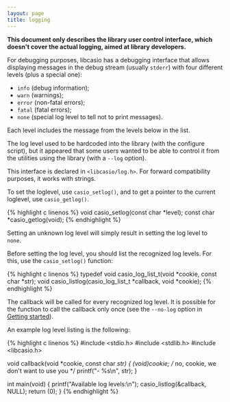 ```yaml
---
layout: page
title: logging
---
```

**This document only describes the library user control interface, which**
**doesn't cover the actual logging, aimed at library developers.**

For debugging purposes, libcasio has a debugging interface that allows
displaying messages in the debug stream (usually `stderr`) with four
different levels (plus a special one):

- `info` (debug information);
- `warn` (warnings);
- `error` (non-fatal errors);
- `fatal` (fatal errors);
- `none` (special log level to tell not to print messages).

Each level includes the message from the levels below in the list.

The log level used to be hardcoded into the library (with the configure
script), but it appeared that some users wanted to be able to control it
from the utilities using the library (with a `--log` option).

This interface is declared in `<libcasio/log.h>`. For forward compatibility
purposes, it works with strings.

To set the loglevel, use `casio_setlog()`, and to get a pointer to the current
loglevel, use `casio_getlog()`.

{% highlight c linenos %}
void casio_setlog(const char *level);
const char *casio_getlog(void);
{% endhighlight %}

Setting an unknown log level will simply result in setting the log level
to `none`.

Before setting the log level, you should list the recognized log levels.
For this, use the `casio_setlog()` function:

{% highlight c linenos %}
typedef void casio_log_list_t(void *cookie, const char *str);
void casio_listlog(casio_log_list_t *callback, void *cookie);
{% endhighlight %}

The callback will be called for every recognized log level. It is possible
for the function to call the callback only once (see the `--no-log` option
in [Getting started](getting-started.html)).

An example log level listing is the following:

{% highlight c linenos %}
#include <stdio.h>
#include <stdlib.h>
#include <libcasio.h>

void callback(void *cookie, const char *str)
{
	(void)cookie; /* no, cookie, we don't want to use you */
	printf("- %s\n", str);
}

int main(void)
{
	printf("Available log levels:\n");
	casio_listlog(&callback, NULL);
	return (0);
}
{% endhighlight %}
